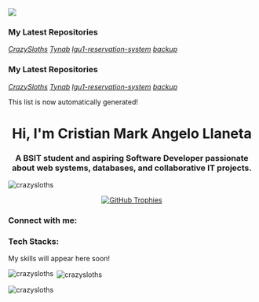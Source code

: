 
<img src="https://skillicons.dev/icons?i=tailwind" />

### My Latest Repositories 

_[CrazySloths](https://github.com/CrazySloths/CrazySloths)_
_[Tynab](https://github.com/CrazySloths/Tynab)_
_[lgu1-reservation-system](https://github.com/CrazySloths/lgu1-reservation-system)_
_[backup](https://github.com/CrazySloths/backup)_

### My Latest Repositories 

_[CrazySloths](https://github.com/CrazySloths/CrazySloths)_
_[Tynab](https://github.com/CrazySloths/Tynab)_
_[lgu1-reservation-system](https://github.com/CrazySloths/lgu1-reservation-system)_
_[backup](https://github.com/CrazySloths/backup)_

This list is now automatically generated!
<h1 align="center">Hi, I'm Cristian Mark Angelo Llaneta</h1>
<h3 align="center">A BSIT student and aspiring Software Developer passionate about web systems, databases, and collaborative IT projects.</h3>

<p align="left"> <img src="https://komarev.com/ghpvc/?username=crazysloths&label=Profile%20views&color=0e75b6&style=flat" alt="crazysloths" /> </p>

<p align="center"><a href="https://github.com/ryo-ma/github-profile-trophy"><img src="https://github-profile-trophy.vercel.app/?username=crazysloths&theme=radical&column=7&margin-w=15&no-frame=true&no-bg=true" alt="GitHub Trophies"/></a></p>

<h3 align="left">Connect with me:</h3>
<p align="left">
</p>

<h3 align="left">Tech Stacks:</h3>

<p>My skills will appear here soon!<p>

<p><img align="left" src="https://github-readme-stats.vercel.app/api/top-langs?username=crazysloths&show_icons=true&locale=en&layout=compact" alt="crazysloths" /></p>

<p>&nbsp;<img align="center" src="https://github-readme-stats.vercel.app/api?username=crazysloths&show_icons=true&locale=en" alt="crazysloths" /></p>

<p><img align="center" src="https://github-readme-streak-stats.herokuapp.com/?user=crazysloths&" alt="crazysloths" /></p>
